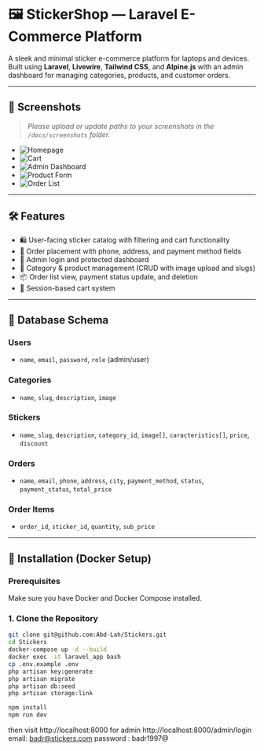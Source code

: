 # 🖼️ StickerShop — Laravel E-Commerce Platform

A sleek and minimal sticker e-commerce platform for laptops and devices. Built using **Laravel**, **Livewire**, **Tailwind CSS**, and **Alpine.js** with an admin dashboard for managing categories, products, and customer orders.

---

## 📸 Screenshots

> _Please upload or update paths to your screenshots in the `/docs/screenshots` folder._

- ![Homepage](docs/screenshots/homepage.png)
- ![Cart](docs/screenshots/cart.png)
- ![Admin Dashboard](docs/screenshots/admin-dashboard.png)
- ![Product Form](docs/screenshots/product-form.png)
- ![Order List](docs/screenshots/order-list.png)

---

## 🛠️ Features

- 🛍️ User-facing sticker catalog with filtering and cart functionality
- 🧾 Order placement with phone, address, and payment method fields
- 🔐 Admin login and protected dashboard
- 📂 Category & product management (CRUD with image upload and slugs)
- 📦 Order list view, payment status update, and deletion
- 🛒 Session-based cart system

---

## 🧱 Database Schema

### Users
- `name`, `email`, `password`, `role` (admin/user)

### Categories
- `name`, `slug`, `description`, `image`

### Stickers
- `name`, `slug`, `description`, `category_id`, `image[]`, `caracteristics[]`, `price`, `discount`

### Orders
- `name`, `email`, `phone`, `address`, `city`, `payment_method`, `status`, `payment_status`, `total_price`

### Order Items
- `order_id`, `sticker_id`, `quantity`, `sub_price`

---

## 🚀 Installation (Docker Setup)

### Prerequisites
Make sure you have Docker and Docker Compose installed.

### 1. Clone the Repository

```bash
git clone git@github.com:Abd-Lah/Stickers.git
cd Stickers
docker-compose up -d --build
docker exec -it laravel_app bash
cp .env.example .env
php artisan key:generate
php artisan migrate
php artisan db:seed
php artisan storage:link

npm install
npm run dev
```
then visit http://localhost:8000
for admin http://localhost:8000/admin/login
email: badr@stickers.com
password : badr1997@
